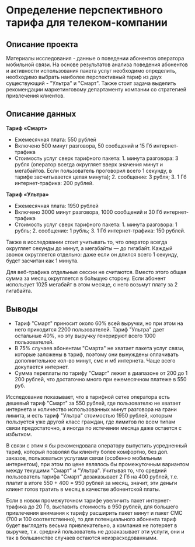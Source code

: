 # Определение перспективного тарифа для телеком-компании

## Описание проекта 

Материалы исследования - данные о поведении абонентов оператора мобильной связи. На основе результатов анализа поведения абонентов и активности использования пакета услуг необходимо определить, необходимо выбрать наиболее перспективный тариф из двух существующий - "Ультра" и "Смарт". Также стоит задача выделить рекомендации маркетинговому департаменту компании со стратегией привлечения клиентов.

## Описание данных

**Тариф «Смарт»**

- Ежемесячная плата: 550 рублей
- Включено 500 минут разговора, 50 сообщений и 15 Гб интернет-трафика
- Стоимость услуг сверх тарифного пакета: 1. минута разговора: 3 рубля (оператор всегда округляет вверх значения минут и мегабайтов. Если пользователь проговорил всего 1 секунду, в тарифе засчитывается целая минута); 2. сообщение: 3 рубля; 3. 1 Гб интернет-трафика: 200 рублей.

**Тариф «Ультра»**

- Ежемесячная плата: 1950 рублей
- Включено 3000 минут разговора, 1000 сообщений и 30 Гб интернет-трафика
- Стоимость услуг сверх тарифного пакета: 1. минута разговора: 1 рубль; 2. сообщение: 1 рубль; 3. 1 Гб интернет-трафика: 150 рублей.

Также в исследовании стоит учитывать то, что оператор всегда округляет секунды до минут, а мегабайты — до гигабайт. Каждый звонок округляется отдельно: даже если он длился всего 1 секунду, будет засчитан как 1 минута.

Для веб-трафика отдельные сессии не считаются. Вместо этого общая сумма за месяц округляется в бо́льшую сторону. Если абонент использует 1025 мегабайт в этом месяце, с него возьмут плату за 2 гигабайта.

## Выводы

- Тариф "Смарт" приносит около 60% всей выручки, но при этом на него приходится 2200 пользователей. Тариф "Ультра" дает остальные 40%, но эту выручку генерируют всего 1000 пользователей.
- В 75% случаев абонентам "Смарта" не хватает пакета услуг связи, которые заложены в тариф, поэтому они вынуждены оплачивать дополнительное кол-во минут, смс и мб интернета. Чаще всего докупается интернет.
- Сумма переплаты по тарифу "Смарт" лежит в диапазоне от 200 до 1 200 рублей, что достаточно много при ежемесячном платеже в 550 руб.

Исследование показывает, что в тарифной сетке оператора есть дешевый тариф "Смарт" за 550 рублей, где пользователю не хватает интернета и количество использованных минут разговора на грани лимита, и есть тариф "Ультра" стоимостью 1950 рублей, которым пользуется уже другой класс граждан, где лимитов по всем типам связи предостаточно, а иногда по истечении месяца даже остается с избытком.

В связи с этим я бы рекомендовала оператору выпустить усредненный тариф, который позволял бы клиенту более комфортно, без доп. заказов, пользоваться услугами связи (особенно мобильным интернетом), при этом по цене являлось бы промежуточным вариантом между текущими "Смарт" и "Ультра". Учитывая то, что средний пользователь тарифа "Смарт" дозаказывает 2 Гб на 400 рублей, т.е. платит в итоге 550 + 400 = 950 рублей за месяц, значит, эти деньги клиент готов тратить в месяц в качестве абонентской платы.

Если в новом промежуточном тарифе увеличить пакет интернет-трафика до 20 Гб, выставить стоимость в 950 рублей, для большего привлечения внимания к тарифу расширить пакет минут и пакет СМС (700 и 100 соответственно), то для потенциального абонента тариф будет выглядеть весьма привлекательно, а компания не потеряет в выручке, т.к. средний пользователь не дозаказывает эти услуги, они и так в большинстве случаев остаются неизрасходованными.
